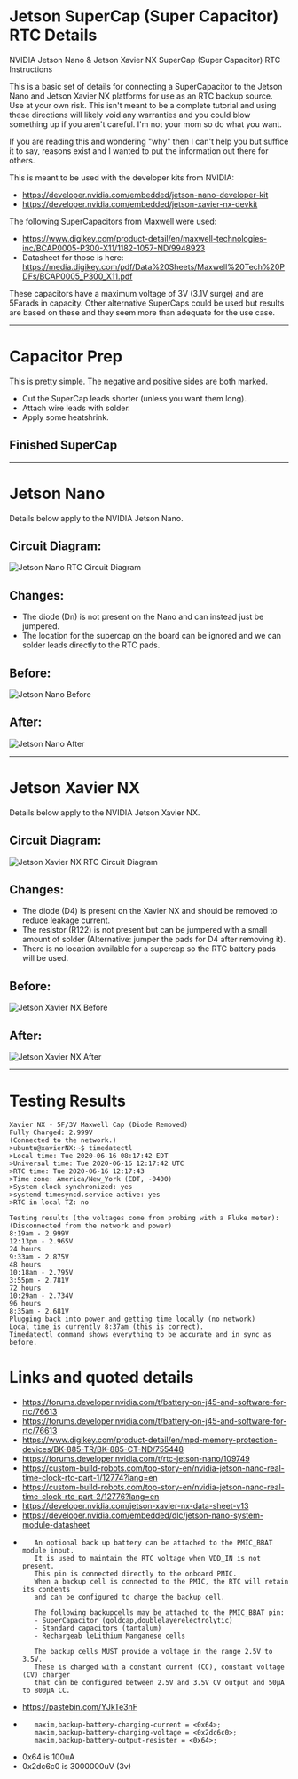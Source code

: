 # Jetson SuperCap (Super Capacitor) RTC Details
NVIDIA Jetson Nano &amp; Jetson Xavier NX SuperCap (Super Capacitor) RTC Instructions

This is a basic set of details for connecting a SuperCapacitor to the Jetson Nano and Jetson Xavier NX platforms for use as an RTC backup source.  Use at your own risk.  This isn't meant to be a complete tutorial and using these directions will likely void any warranties and you could blow something up if you aren't careful.  I'm not your mom so do what you want.

If you are reading this and wondering "why" then I can't help you but suffice it to say, reasons exist and I wanted to put the information out there for others.

This is meant to be used with the developer kits from NVIDIA:
- https://developer.nvidia.com/embedded/jetson-nano-developer-kit
- https://developer.nvidia.com/embedded/jetson-xavier-nx-devkit

The following SuperCapacitors from Maxwell were used:
- https://www.digikey.com/product-detail/en/maxwell-technologies-inc/BCAP0005-P300-X11/1182-1057-ND/9948923
- Datasheet for those is here: https://media.digikey.com/pdf/Data%20Sheets/Maxwell%20Tech%20PDFs/BCAP0005_P300_X11.pdf

These capacitors have a maximum voltage of 3V (3.1V surge) and are 5Farads in capacity.  Other alternative SuperCaps could be used but results are based on these and they seem more than adequate for the use case.

***
# Capacitor Prep
This is pretty simple.  The negative and positive sides are both marked.  
- Cut the SuperCap leads shorter (unless you want them long).
- Attach wire leads with solder.
- Apply some heatshrink.

## Finished SuperCap

***

# Jetson Nano
Details below apply to the NVIDIA Jetson Nano.

## Circuit Diagram:
![Jetson Nano RTC Circuit Diagram](JetsonNanoRTCCircuitDiagram.png)

## Changes:
 - The diode (Dn) is not present on the Nano and can instead just be jumpered.
 - The location for the supercap on the board can be ignored and we can solder leads directly to the RTC pads.

## Before:
![Jetson Nano Before](NanoBefore.png)

## After:
![Jetson Nano After](NanoAfter.png)

***

# Jetson Xavier NX
Details below apply to the NVIDIA Jetson Xavier NX.

## Circuit Diagram:
![Jetson Xavier NX RTC Circuit Diagram](JetsonXavierNXRTCCircuitDiagram.png)

## Changes:
 - The diode (D4) is present on the Xavier NX and should be removed to reduce leakage current.
 - The resistor (R122) is not present but can be jumpered with a small amount of solder (Alternative: jumper the pads for D4 after removing it).
 - There is no location available for a supercap so the RTC battery pads will be used.

## Before:
![Jetson Xavier NX Before](XavierNXBefore.png)

## After:
![Jetson Xavier NX After](XavierNXAfter.png)

***

# Testing Results
    Xavier NX - 5F/3V Maxwell Cap (Diode Removed)
    Fully Charged: 2.999V
    (Connected to the network.)
    >ubuntu@xavierNX:~$ timedatectl 
    >Local time: Tue 2020-06-16 08:17:42 EDT
    >Universal time: Tue 2020-06-16 12:17:42 UTC
    >RTC time: Tue 2020-06-16 12:17:43
    >Time zone: America/New_York (EDT, -0400)
    >System clock synchronized: yes
    >systemd-timesyncd.service active: yes
    >RTC in local TZ: no

    Testing results (the voltages come from probing with a Fluke meter):
    (Disconnected from the network and power)
    8:19am - 2.999V
    12:13pm - 2.965V
    24 hours
    9:33am - 2.875V
    48 hours
    10:18am - 2.795V
    3:55pm - 2.781V
    72 hours
    10:29am - 2.734V
    96 hours
    8:35am - 2.681V
    Plugging back into power and getting time locally (no network)
    Local time is currently 8:37am (this is correct).
    Timedatectl command shows everything to be accurate and in sync as before.

# Links and quoted details
- https://forums.developer.nvidia.com/t/battery-on-j45-and-software-for-rtc/76613
- https://forums.developer.nvidia.com/t/battery-on-j45-and-software-for-rtc/76613
- https://www.digikey.com/product-detail/en/mpd-memory-protection-devices/BK-885-TR/BK-885-CT-ND/755448
- https://forums.developer.nvidia.com/t/rtc-jetson-nano/109749
- https://custom-build-robots.com/top-story-en/nvidia-jetson-nano-real-time-clock-rtc-part-1/12774?lang=en
- https://custom-build-robots.com/top-story-en/nvidia-jetson-nano-real-time-clock-rtc-part-2/12776?lang=en
- https://developer.nvidia.com/jetson-xavier-nx-data-sheet-v13
- https://developer.nvidia.com/embedded/dlc/jetson-nano-system-module-datasheet
-        An optional back up battery can be attached to the PMIC_BBAT module input. 
         It is used to maintain the RTC voltage when VDD_IN is not present. 
         This pin is connected directly to the onboard PMIC. 
         When a backup cell is connected to the PMIC, the RTC will retain its contents 
         and can be configured to charge the backup cell.
         
         The following backupcells may be attached to the PMIC_BBAT pin:
         - SuperCapacitor (goldcap,doublelayerelectrolytic)
         - Standard capacitors (tantalum)
         - Rechargeab leLithium Manganese cells
         
         The backup cells MUST provide a voltage in the range 2.5V to 3.5V. 
         These is charged with a constant current (CC), constant voltage (CV) charger
         that can be configured between 2.5V and 3.5V CV output and 50μA to 800μA CC.
- https://pastebin.com/YJkTe3nF
-        maxim,backup-battery-charging-current = <0x64>;
         maxim,backup-battery-charging-voltage = <0x2dc6c0>;
         maxim,backup-battery-output-resister = <0x64>;
- 0x64 is 100uA
- 0x2dc6c0 is 3000000uV (3v)
